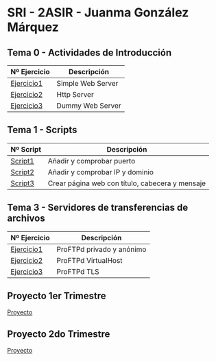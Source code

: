 # SRI - 2ASIR - Juanma González Márquez

## Tema 0 - Actividades de Introducción

| Nº Ejercicio | Descripción |
|--------------|-------------|
|[Ejercicio1](Tema0/Ejercicio1.md)  |     Simple Web Server        |
|[Ejercicio2](Tema0/Ejercicio2.md)  |       Http Server      |
|[Ejercicio3](Tema0/Ejercicio3.md)  |   Dummy Web Server          |


## Tema 1 - Scripts

| Nº Script | Descripción |
|--------------|-------------|
|[Script1](Tema1/script1.md)  |     Añadir y comprobar puerto        |
|[Script2](Tema1/script2.md)  |       Añadir y comprobar IP y dominio      |
|[Script3](Tema1/script3.md)  |   Crear página web con título, cabecera y mensaje          |


## Tema 3 - Servidores de transferencias de archivos

| Nº Ejercicio | Descripción |
|--------------|-------------|
|[Ejercicio1](Tema3/Ftp-Privado-Anónimo.md)  |     ProFTPd privado y anónimo       |
|[Ejercicio2](Tema3/virtual-host.md)  |       ProFTPd VirtualHost      |
|[Ejercicio3](Tema3/ProFTPdTLS.md)  |   ProFTPd TLS          |

## Proyecto 1er Trimestre
[Proyecto](https://github.com/CrqzyRod/SRI1T)

## Proyecto 2do Trimestre
[Proyecto](https://github.com/CrqzyRod/SRI2T)
